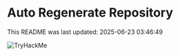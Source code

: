 # Auto Regenerate Repository

This README was last updated: 2025-06-23 03:46:49

 ![TryHackMe](https://tryhackme.com/badge/533634)